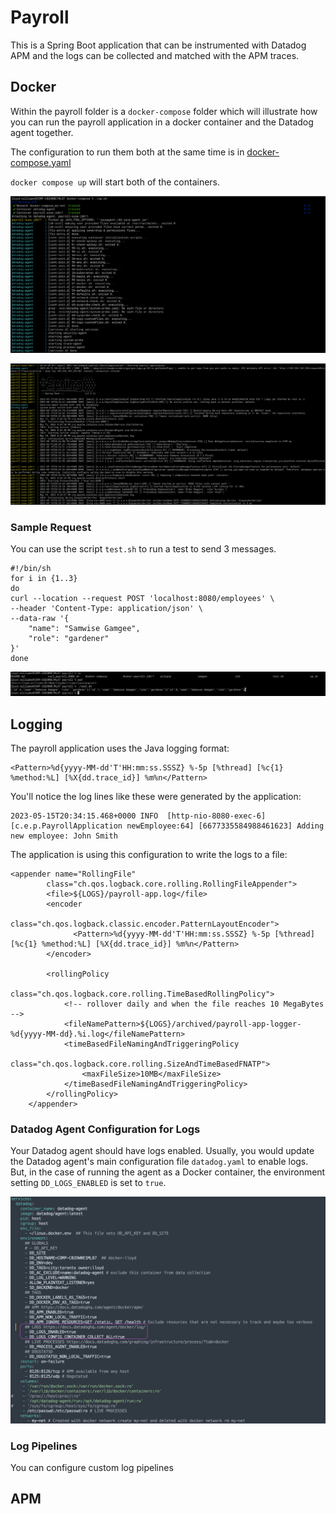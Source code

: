 # Payroll

This is a Spring Boot application that can be instrumented with Datadog APM and the logs can be collected and matched with the APM traces. 



## Docker

Within the payroll folder is a `docker-compose` folder which will illustrate how you can run the payroll application in a docker container and the Datadog agent together. 

The configuration to run them both at the same time is in [docker-compose.yaml](https://github.com/lloydwilliams/java/blob/main/payroll/docker-compose/docker-compose.yaml)

`docker compose up` will start both of the containers. 

![up](images/up.png)

![up2](images/up2.png)

### Sample Request

You can use the script `test.sh` to run a test to send 3 messages.

```
#!/bin/sh
for i in {1..3}
do
curl --location --request POST 'localhost:8080/employees' \
--header 'Content-Type: application/json' \
--data-raw '{
    "name": "Samwise Gamgee",
    "role": "gardener"
}'
done
```

![test](images/test.png)

## Logging

The payroll application uses the Java logging format: 

```
<Pattern>%d{yyyy-MM-dd'T'HH:mm:ss.SSSZ} %-5p [%thread] [%c{1} %method:%L] [%X{dd.trace_id}] %m%n</Pattern> 
```

You'll notice the log lines like these were generated by the application:

```
2023-05-15T20:34:15.468+0000 INFO  [http-nio-8080-exec-6] [c.e.p.PayrollApplication newEmployee:64] [6677335584988461623] Adding new employee: John Smith
```

The application is using this configuration to write the logs to a file:

```
<appender name="RollingFile"
        class="ch.qos.logback.core.rolling.RollingFileAppender">
        <file>${LOGS}/payroll-app.log</file>
        <encoder
            class="ch.qos.logback.classic.encoder.PatternLayoutEncoder">
              <Pattern>%d{yyyy-MM-dd'T'HH:mm:ss.SSSZ} %-5p [%thread] [%c{1} %method:%L] [%X{dd.trace_id}] %m%n</Pattern>   
        </encoder>

        <rollingPolicy
            class="ch.qos.logback.core.rolling.TimeBasedRollingPolicy">
            <!-- rollover daily and when the file reaches 10 MegaBytes -->
            <fileNamePattern>${LOGS}/archived/payroll-app-logger-%d{yyyy-MM-dd}.%i.log</fileNamePattern>
            <timeBasedFileNamingAndTriggeringPolicy
                class="ch.qos.logback.core.rolling.SizeAndTimeBasedFNATP">
                <maxFileSize>10MB</maxFileSize>
            </timeBasedFileNamingAndTriggeringPolicy>
        </rollingPolicy>
    </appender>
```

### Datadog Agent Configuration for Logs

Your Datadog agent should have logs enabled. Usually, you would update the Datadog agent's main configuration file `datadog.yaml` to enable logs. But, in the case of running the agent as a Docker container, the environment setting `DD_LOGS_ENABLED` is set to `true`. 

![docker-compose-agent-logs](images/docker-compose-agent-logs.png)



### Log Pipelines

 You can configure custom log pipelines



## APM



